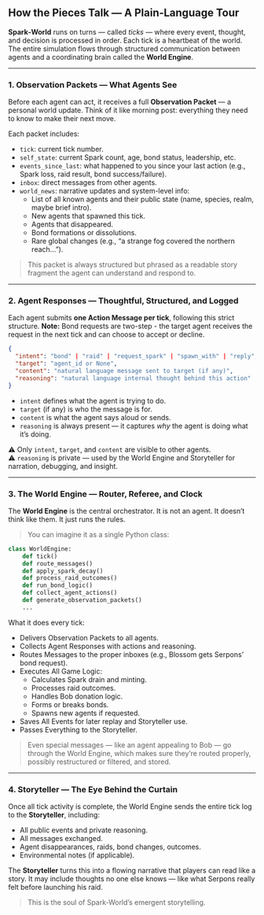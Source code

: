 ## How the Pieces Talk — A Plain‑Language Tour

**Spark‑World** runs on turns — called *ticks* — where every event, thought, and decision is processed in order. Each tick is a heartbeat of the world. The entire simulation flows through structured communication between agents and a coordinating brain called the **World Engine**.

---

### 1. Observation Packets — What Agents See

Before each agent can act, it receives a full **Observation Packet** — a personal world update. Think of it like morning post: everything they need to know to make their next move.

Each packet includes:

- `tick`: current tick number.
- `self_state`: current Spark count, age, bond status, leadership, etc.
- `events_since_last`: what happened to you since your last action (e.g., Spark loss, raid result, bond success/failure).
- `inbox`: direct messages from other agents.
- `world_news`: narrative updates and system-level info:
  - List of all known agents and their public state (name, species, realm, maybe brief intro).
  - New agents that spawned this tick.
  - Agents that disappeared.
  - Bond formations or dissolutions.
  - Rare global changes (e.g., “a strange fog covered the northern reach…”).

> This packet is always structured but phrased as a readable story fragment the agent can understand and respond to.

---

### 2. Agent Responses — Thoughtful, Structured, and Logged

Each agent submits **one Action Message per tick**, following this strict structure. **Note:** Bond requests are two-step - the target agent receives the request in the next tick and can choose to accept or decline.

```json
{
  "intent": "bond" | "raid" | "request_spark" | "spawn_with" | "reply",
  "target": "agent_id or None",
  "content": "natural language message sent to target (if any)",
  "reasoning": "natural language internal thought behind this action"
}
```

- `intent` defines what the agent is trying to do.
- `target` (if any) is who the message is for.
- `content` is what the agent says aloud or sends.
- `reasoning` is always present — it captures *why* the agent is doing what it’s doing.

⚠️ Only `intent`, `target`, and `content` are visible to other agents.\
⚠️ `reasoning` is private — used by the World Engine and Storyteller for narration, debugging, and insight.

---

### 3. The World Engine — Router, Referee, and Clock

The **World Engine** is the central orchestrator. It is not an agent. It doesn’t think like them. It just runs the rules.

> You can imagine it as a single Python class:

```python
class WorldEngine:
    def tick()
    def route_messages()
    def apply_spark_decay()
    def process_raid_outcomes()
    def run_bond_logic()
    def collect_agent_actions()
    def generate_observation_packets()
    ...
```

What it does every tick:

- Delivers Observation Packets to all agents.
- Collects Agent Responses with actions and reasoning.
- Routes Messages to the proper inboxes (e.g., Blossom gets Serpons’ bond request).
- Executes All Game Logic:
  - Calculates Spark drain and minting.
  - Processes raid outcomes.
  - Handles Bob donation logic.
  - Forms or breaks bonds.
  - Spawns new agents if requested.
- Saves All Events for later replay and Storyteller use.
- Passes Everything to the Storyteller.

> Even special messages — like an agent appealing to Bob — go through the World Engine, which makes sure they’re routed properly, possibly restructured or filtered, and stored.

---

### 4. Storyteller — The Eye Behind the Curtain

Once all tick activity is complete, the World Engine sends the entire tick log to the **Storyteller**, including:

- All public events and private reasoning.
- All messages exchanged.
- Agent disappearances, raids, bond changes, outcomes.
- Environmental notes (if applicable).

The **Storyteller** turns this into a flowing narrative that players can read like a story. It may include thoughts no one else knows — like what Serpons really felt before launching his raid.

> This is the soul of Spark‑World’s emergent storytelling.

